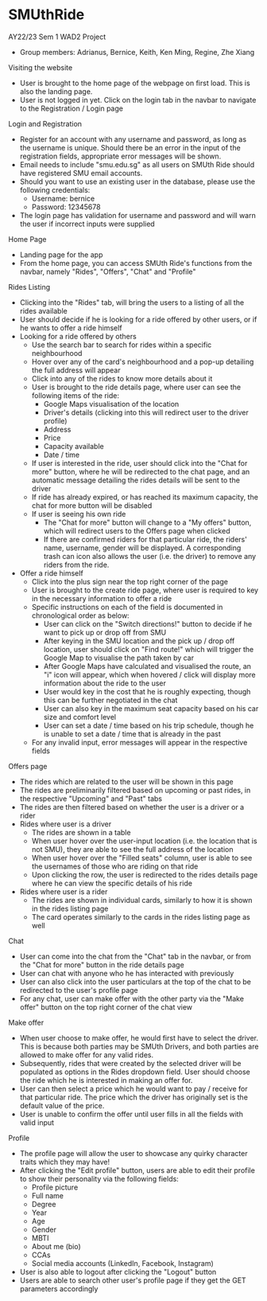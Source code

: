 # SMUthRide
AY22/23 Sem 1 WAD2 Project
- Group members: Adrianus, Bernice, Keith, Ken Ming, Regine, Zhe Xiang

Visiting the website 
- User is brought to the home page of the webpage on first load. This is also the landing page. 
- User is not logged in yet. Click on the login tab in the navbar to navigate to the Registration / Login page

Login and Registration
- Register for an account with any username and password, as long as the username is unique. Should there be an error in the input of the registration fields, appropriate error messages will be shown. 
- Email needs to include "smu.edu.sg" as all users on SMUth Ride should have registered SMU email accounts.
- Should you want to use an existing user in the database, please use the following credentials: 
    - Username: bernice 
    - Password: 12345678
- The login page has validation for username and password and will warn the user if incorrect inputs were supplied

Home Page
- Landing page for the app 
- From the home page, you can access SMUth Ride's functions from the navbar, namely "Rides", "Offers", "Chat" and "Profile"

Rides Listing
- Clicking into the "Rides" tab, will bring the users to a listing of all the rides available 
- User should decide if he is looking for a ride offered by other users, or if he wants to offer a ride himself  
- Looking for a ride offered by others 
    - Use the search bar to search for rides within a specific neighbourhood 
    - Hover over any of the card's neighbourhood and a pop-up detailing the full address will appear 
    - Click into any of the rides to know more details about it
    - User is brought to the ride details page, where user can see the following items of the ride: 
        - Google Maps visualisation of the location 
        - Driver's details (clicking into this will redirect user to the driver profile) 
        - Address
        - Price
        - Capacity available
        - Date / time 
    - If user is interested in the ride, user should click into the "Chat for more" button, where he will be redirected to the chat page, and an automatic message detailing the rides details will be sent to the driver
    - If ride has already expired, or has reached its maximum capacity, the chat for more button will be disabled 
    - If user is seeing his own ride
        - The "Chat for more" button will change to a "My offers" button, which will redirect users to the Offers page when clicked 
        - If there are confirmed riders for that particular ride, the riders' name, username, gender will be displayed. A corresponding trash can icon also allows the user (i.e. the driver) to remove any riders from the ride. 
- Offer a ride himself 
    - Click into the plus sign near the top right corner of the page 
    - User is brought to the create ride page, where user is required to key in the necessary information to offer a ride 
    - Specific instructions on each of the field is documented in chronological order as below: 
        - User can click on the "Switch directions!" button to decide if he want to pick up or drop off from SMU 
        - After keying in the SMU location and the pick up / drop off location, user should click on "Find route!" which will trigger the Google Map to visualise the path taken by car 
        - After Google Maps have calculated and visualised the route, an "i" icon will appear, which when hovered / click will display more information about the ride to the user 
        - User would key in the cost that he is roughly expecting, though this can be further negotiated in the chat 
        - User can also key in the maximum seat capacity based on his car size and comfort level  
        - User can set a date / time based on his trip schedule, though he is unable to set a date / time that is already in the past 
    - For any invalid input, error messages will appear in the respective fields 

Offers page 
- The rides which are related to the user will be shown in this page 
- The rides are preliminarily filtered based on upcoming or past rides, in the respective "Upcoming" and "Past" tabs 
- The rides are then filtered based on whether the user is a driver or a rider
- Rides where user is a driver 
    - The rides are shown in a table
    - When user hover over the user-input location (i.e. the location that is not SMU), they are able to see the full address of the location 
    - When user hover over the "Filled seats" column, user is able to see the usernames of those who are riding on that ride 
    - Upon clicking the row, the user is redirected to the rides details page where he can view the specific details of his ride 
- Rides where user is a rider 
    - The rides are shown in individual cards, similarly to how it is shown in the rides listing page
    - The card operates similarly to the cards in the rides listing page as well 

Chat
- User can come into the chat from the "Chat" tab in the navbar, or from the "Chat for more" button in the ride details page 
- User can chat with anyone who he has interacted with previously 
- User can also click into the user particulars at the top of the chat to be redirected to the user's profile page 
- For any chat, user can make offer with the other party via the "Make offer" button on the top right corner of the chat view 

Make offer 
- When user choose to make offer, he would first have to select the driver. This is because both parties may be SMUth Drivers, and both parties are allowed to make offer for any valid rides. 
- Subsequently, rides that were created by the selected driver will be populated as options in the Rides dropdown field. User should choose the ride which he is interested in making an offer for. 
- User can then select a price which he would want to pay / receive for that particular ride. The price which the driver has originally set is the default value of the price. 
- User is unable to confirm the offer until user fills in all the fields with valid input 

Profile
- The profile page will allow the user to showcase any quirky character traits which they may have! 
- After clicking the "Edit profile" button, users are able to edit their profile to show their personality via the following fields:
    - Profile picture  
    - Full name 
    - Degree 
    - Year 
    - Age 
    - Gender 
    - MBTI 
    - About me (bio)
    - CCAs 
    - Social media accounts (LinkedIn, Facebook, Instagram)
- User is also able to logout after clicking the "Logout" button
- Users are able to search other user's profile page if they get the GET parameters accordingly 